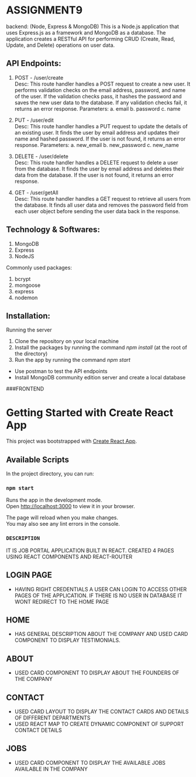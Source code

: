 # ASSIGNMENT9

backend: (Node, Express & MongoDB)
This is a Node.js application that uses Express.js as a framework and MongoDB as a database. The application creates a RESTful API for performing CRUD (Create, Read, Update, and Delete) operations on user data.

## API Endpoints:

1. POST - /user/create \
Desc: This route handler handles a POST request to create a new user. It performs validation checks on the email address, password, and name of the user. If the validation checks pass, it hashes the password and saves the new user data to the database. If any validation checks fail, it returns an error response.
Parameters: a. email 
            b. password 
            c. name

2. PUT - /user/edit \
Desc: This route handler handles a PUT request to update the details of an existing user. It finds the user by email address and updates their name and hashed password. If the user is not found, it returns an error response.
Parameters: a. new_email
            b. new_password 
             c. new_name

3. DELETE - /user/delete \
Desc: This route handler handles a DELETE request to delete a user from the database. It finds the user by email address and deletes their data from the database. If the user is not found, it returns an error response.


4. GET - /user/getAll \
Desc: This route handler handles a GET request to retrieve all users from the database. It finds all user data and removes the password field from each user object before sending the user data back in the response.



## Technology & Softwares:

1. MongoDB
2. Express
3. NodeJS

Commonly used packages:
1. bcrypt
2. mongoose
3. express
4. nodemon

## Installation:

Running the server
1. Clone the repository on your local machine
2. Install the packages by running the command *npm install* (at the root of the directory)
3. Run the app by running the command *npm start*

* Use postman to test the API endpoints
* Install MongoDB community edition server and create a local database


###FRONTEND
# Getting Started with Create React App

This project was bootstrapped with [Create React App](https://github.com/facebook/create-react-app).

## Available Scripts

In the project directory, you can run:

### `npm start`

Runs the app in the development mode.\
Open [http://localhost:3000](http://localhost:3000) to view it in your browser.

The page will reload when you make changes.\
You may also see any lint errors in the console.


### `DESCRIPTION `
 IT IS JOB PORTAL APPLICATION BUILT IN REACT. CREATED 4 PAGES USING REACT COMPONENTS AND REACT-ROUTER
## LOGIN PAGE
 - HAVING RIGHT CREDENTIALS A USER CAN LOGIN TO ACCESS OTHER PAGES OF THE APPLICATION. IF THERE IS NO USER IN DATABASE IT WONT REDIRECT TO THE HOME PAGE
## HOME
 - HAS GENERAL DESCRIPTION ABOUT THE COMPANY AND USED CARD COMPONENT TO DISPLAY TESTIMONIALS.
## ABOUT
 - USED CARD COMPONENT TO DISPLAY ABOUT THE FOUNDERS OF THE COMPANY
## CONTACT
 - USED CARD LAYOUT TO DISPLAY THE CONTACT CARDS AND DETAILS OF DIFFERENT DEPARTMENTS
 - USED REACT MAP TO  CREATE DYNAMIC COMPONENT OF SUPPORT CONTACT DETAILS
## JOBS
 - USED CARD COMPONENT TO DISPLAY THE AVAILABLE JOBS AVAILABLE IN THE COMPANY

